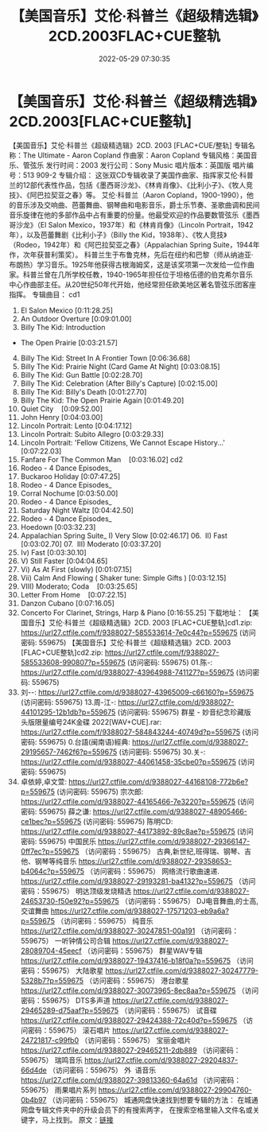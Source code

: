 ﻿---
title: 【美国音乐】艾伦·科普兰《超级精选辑》2CD.2003FLAC+CUE整轨
date: 2022-05-29 07:30:35
categories: 古典音乐、新世纪、纯音雅乐
tags: 纯音雅乐
---
# 【美国音乐】艾伦·科普兰《超级精选辑》2CD.2003[FLAC+CUE整轨]

【美国音乐】艾伦·科普兰《超级精选辑》2CD. 2003
[FLAC+CUE/整轨]
专辑名称：The Ultimate - Aaron
Copland
作曲家：Aaron Copland
专辑风格：美国音乐、管弦乐
发行时间：2003
发行公司：Sony Music
唱片版本：英国版
唱片编号：513 909-2
专辑介绍：
这张双CD专辑收录了美国作曲家、指挥家艾伦·科普兰的12部代表性作品，包括《墨西哥沙龙》、《林肯肖像》、《比利小子》、《牧人竞技》、《阿巴拉契亚之春》等。
艾伦·科普兰（Aaron
Copland，1900-1990），他的音乐涉及交响曲、芭蕾舞曲、钢琴曲和电影音乐，爵士乐节奏、圣歌曲调和民间音乐旋律在他的多部作品中占有重要的份量。他最受欢迎的作品要数管弦乐《墨西哥沙龙》（El
Salon Mexico，1937年）和《林肯肖像》（Lincoln
Portrait，1942年），以及芭蕾舞剧《比利小子》（Billy the
Kid，1938年）、《牧人竞技》（Rodeo，1942年）和《阿巴拉契亚之春》（Appalachian Spring
Suite，1944年作，次年获普利策奖）。
科普兰生于布鲁克林，先后在纽约和巴黎（师从纳迪亚·布朗热）学习音乐。1925年他获得古根海姆奖，这是该奖项第一次发给一位作曲家。科普兰曾在几所学校任教，1940-1965年担任位于坦格伍德的伯克希尔音乐中心作曲部主任。从20世纪50年代开始，他经常担任欧美地区著名管弦乐团客座指挥。
专辑曲目：
cd1
01. El Salon
Mexico
[0:11:28.25]
02. An Outdoor
Overture
[0:09:01.00]
03. Billy The Kid: Introduction
- The Open Prairie
[0:03:21.57]
04. Billy The Kid: Street In A
Frontier Town
[0:06:36.68]
05. Billy The Kid: Prairie
Night (Card Game At Night)
[0:03:08.15]
06. Billy The Kid: Gun
Battle
[0:02:28.70]
07. Billy The Kid: Celebration
(After Billy's Capture)
[0:02:15.00]
08. Billy The Kid: Billy's
Death
[0:01:27.70]
09. Billy The Kid: The Open
Prairie Again
[0:01:49.20]
10. Quiet
City    [0:09:52.00]
11. John
Henry
[0:04:03.00]
12. Lincoln Portrait:
Lento
[0:04:17.12]
13. Lincoln Portrait: Subito
Allegro
[0:03:29.33]
14. Lincoln Portrait: 'Fellow
Citizens, We Cannot Escape History...'
[0:07:22.03]
15. Fanfare For The Common
Man    [0:03:16.02]
cd2
01. Rodeo - 4 Dance Episodes_
1. Buckaroo Holiday
[0:07:47.25]
02. Rodeo - 4 Dance Episodes_
2. Corral Nochume
[0:03:50.00]
03. Rodeo - 4 Dance Episodes_
3. Saturday Night Waltz
[0:04:42.50]
04. Rodeo - 4 Dance Episodes_
4. Hoedown
[0:03:32.23]
05. Appalachian Spring Suite_
I) Very Slow
[0:02:46.17]
06.  II)
Fast    [0:03:02.70]
07.  III)
Moderato
[0:03:37.20]
08. Iv) Fast
[0:03:30.10]
09. V) Still
Faster
[0:04:04.65]
10. Vi) As At First
(slowly)
[0:01:07.15]
11. Vii) Calm And Flowing (
Shaker tune: Simple Gifts )
[0:03:12.15]
12. VIII) Moderato;
Coda    [0:03:25.65]
13. Letter From
Home    [0:07:22.15]
14. Danzon
Cubano
[0:07:16.05]
15. Concerto For Clarinet,
Strings, Harp & Piano
[0:16:55.25]
下载地址：
【美国音乐】艾伦·科普兰《超级精选辑》2CD. 2003
[FLAC+CUE整轨]cd1.zip: https://url27.ctfile.com/f/9388027-585533614-7e0c44?p=559675
(访问密码: 559675)
【美国音乐】艾伦·科普兰《超级精选辑》2CD. 2003 [FLAC+CUE整轨]cd2.zip: https://url27.ctfile.com/f/9388027-585533608-990807?p=559675
(访问密码: 559675)
01.陈-: https://url27.ctfile.com/d/9388027-43964988-741127?p=559675
(访问密码: 559675)
04. 刘--: https://url27.ctfile.com/d/9388027-43965009-c66160?p=559675
(访问密码: 559675)
13.周-江-:
https://url27.ctfile.com/d/9388027-44101295-12b1db?p=559675
(访问密码: 559675)
群星 - 妙音纪念珍藏版 头版限量编号24K金碟 2022[WAV+CUE].rar:
https://url27.ctfile.com/f/9388027-584843244-40749d?p=559675
(访问密码: 559675)
0.台語(闽南语)經典: https://url27.ctfile.com/d/9388027-29195657-7462f6?p=559675
(访问密码: 559675)
30.关-: https://url27.ctfile.com/d/9388027-44061458-35cbe0?p=559675
(访问密码: 559675)
34. 卓依婷,卓文萱: https://url27.ctfile.com/d/9388027-44168108-772b6e?p=559675
(访问密码: 559675)
宗次郎: https://url27.ctfile.com/d/9388027-44165466-7e3220?p=559675
(访问密码: 559675)
薛之谦: https://url27.ctfile.com/d/9388027-48905466-ce1bec?p=559675
(访问密码: 559675)
陈明CD: https://url27.ctfile.com/d/9388027-44173892-89c8ae?p=559675
(访问密码: 559675)
中国民乐
https://url27.ctfile.com/d/9388027-29366147-0ff7ec?p=559675
（访问密码：559675）
古典,新世纪,班得瑞、钢琴、吉他、钢琴等纯音乐
https://url27.ctfile.com/d/9388027-29358653-b4064c?p=559675
（访问密码：559675）
网络流行歌曲速递.
https://url27.ctfile.com/d/9388027-29193281-ba4132?p=559675
（访问密码：559675）
明达顶级发烧精选
https://url27.ctfile.com/d/9388027-24653730-f50e92?p=559675
（访问密码：559675）
DJ电音舞曲,的士高, 交谊舞曲
https://url27.ctfile.com/d/9388027-17571203-eb9a6a?p=559675
（访问密码：559675）
纯音乐
https://url27.ctfile.com/d/9388027-30247851-00a191
（访问密码：559675）
一听钟情公司合辑
https://url27.ctfile.com/d/9388027-28089704-45eecf
（访问密码：559675）
群星WAV专辑
https://url27.ctfile.com/d/9388027-19437416-b18f0a?p=559675
（访问密码：559675）
大陆歌星
https://url27.ctfile.com/d/9388027-30247779-5328b7?p=559675
（访问密码：559675）
港台歌星
https://url27.ctfile.com/d/9388027-30073965-8ec8aa?p=559675
（访问密码：559675）
DTS多声道
https://url27.ctfile.com/d/9388027-29465289-d75aaf?p=559675
（访问密码：559675）
试音碟
https://url27.ctfile.com/d/9388027-29424388-72c40d?p=559675
（访问密码：559675）
滚石唱片
https://url27.ctfile.com/d/9388027-24721817-c99fb0
（访问密码：559675）
宝丽金唱片
https://url27.ctfile.com/d/9388027-29465211-2db889
（访问密码：559675）
瑞鸣音乐
https://url27.ctfile.com/d/9388027-29204837-66d4de
（访问密码：559675）
外  语音乐
https://url27.ctfile.com/d/9388027-39813360-64a61d
（访问密码：559675）
雨果唱片系列
https://url27.ctfile.com/d/9388027-29904760-0b4b97
（访问密码：559675）
城通网盘快速找到想要专辑的方法：
在城通网盘专辑文件夹中的升级会员下的有搜索两字，
在搜索空格里输入文件名或关键字，马上找到。
原文：[链接](https://blog.sina.com.cn/s/blog_1647c7e7601030xhz.html)